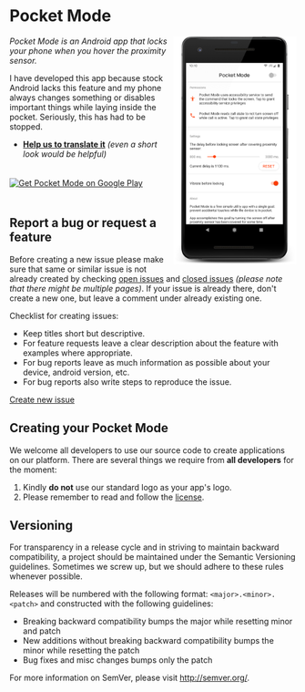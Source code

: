 Pocket Mode
==========

<img alt="Main screen" align="right" height="400"
   src="https://github.com/AChep/PocketMode/raw/master/screenshots/screenshot.png" />

*Pocket Mode is an Android app that locks your phone when you hover the proximity sensor.*

I have developed this app because stock Android lacks this feature and my phone always changes something or disables important things while laying inside the pocket. Seriously, this has had to be stopped.

 - **[Help us to translate it](https://crowdin.com/project/pocketmode)** _(even a short look would be helpful)_

<a href="https://play.google.com/store/apps/details?id=com.artemchep.pocketmode">
  <img alt="Get Pocket Mode on Google Play" vspace="20"
       src="https://play.google.com/intl/en_us/badges/images/generic/en-play-badge.png" height="60" />
</a>

Report a bug or request a feature
----------------
Before creating a new issue please make sure that same or similar issue is not already created by checking [open issues][2] and [closed issues][3] *(please note that there might be multiple pages)*. If your issue is already there, don't create a new one, but leave a comment under already existing one.

Checklist for creating issues:

- Keep titles short but descriptive.
- For feature requests leave a clear description about the feature with examples where appropriate.
- For bug reports leave as much information as possible about your device, android version, etc.
- For bug reports also write steps to reproduce the issue.

[Create new issue][1]

Creating your Pocket Mode
----------------
We welcome all developers to use our source code to create applications on our platform.
There are several things we require from **all developers** for the moment:

1. Kindly **do not** use our standard logo as your app's logo.
2. Please remember to read and follow the [license][4].

Versioning
----------------
For transparency in a release cycle and in striving to maintain backward compatibility, a project should be maintained under the Semantic Versioning guidelines. Sometimes we screw up, but we should adhere to these rules whenever possible.

Releases will be numbered with the following format: `<major>.<minor>.<patch>` and constructed with the following guidelines:
- Breaking backward compatibility bumps the major while resetting minor and patch
- New additions without breaking backward compatibility bumps the minor while resetting the patch
- Bug fixes and misc changes bumps only the patch

For more information on SemVer, please visit http://semver.org/.


[1]: https://github.com/AChep/PocketMode/issues/new
[2]: https://github.com/AChep/PocketMode/issues?state=open
[3]: https://github.com/AChep/PocketMode/issues?state=closed
[4]: https://github.com/AChep/PocketMode/blob/master/LICENSE